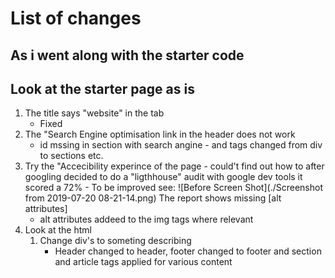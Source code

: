 # List of changes
## As i went along with the starter code

## Look at the starter page as is
1. The title says "website" in the tab
    - Fixed
1. The "Search Engine optimisation link in the header does not work     
    - id mssing in section with search angine - and tags changed from div to sections etc.
1. Try the "Accecibility experince of the page - could't find out how to after googling decided to do a "ligthhouse" audit with google dev tools it scored a 72% - To be improved
 see: ![Before Screen Shot](./Screenshot from 2019-07-20 08-21-14.png) The report shows missing [alt attributes]
    - alt attributes addeed to the img tags where relevant
 1. Look at the html
    1. Change div's to someting describing
        - Header changed to header, footer changed to footer and section and article tags applied for various content


